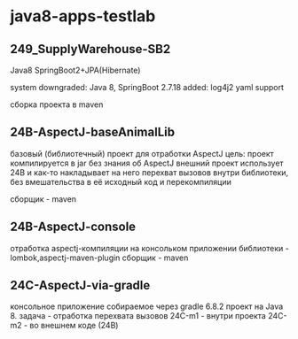 # java8-apps-testlab

## 249_SupplyWarehouse-SB2

Java8 SpringBoot2+JPA(Hibernate)

system downgraded: Java 8, SpringBoot 2.7.18
added: log4j2 yaml support

сборка проекта в maven

## 24B-AspectJ-baseAnimalLib

базовый (библиотечный) проект для отработки AspectJ
цель: проект компилируется в jar без знания об AspectJ
внешний проект использует 24B и как-то накладывает на него перехват вызовов 
внутри библиотеки, без вмешательства в её исходный код и перекомпиляции

сборщик - maven

## 24B-AspectJ-console

отработка aspectj-компиляции на консольком приложении
библиотеки - lombok,aspectj-maven-plugin
сборщик - maven

## 24C-AspectJ-via-gradle

консольное приложение собираемое через gradle 6.8.2
проект на Java 8.
задача - отработка перехвата вызовов
24С-m1 - внутри проекта
24С-m2 - во внешнем коде (24B)